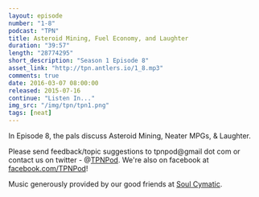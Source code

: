 ```yaml
---
layout: episode
number: "1-8"
podcast: "TPN"
title: Asteroid Mining, Fuel Economy, and Laughter
duration: "39:57"
length: "28774295"
short_description: "Season 1 Episode 8"
asset_link: "http://tpn.antlers.io/1_8.mp3"
comments: true
date: 2016-03-07 08:00:00
released: 2015-07-16
continue: "Listen In..."
img_src: "/img/tpn/tpn1.png"
tags: [neat]
---
```


In Episode 8, the pals discuss Asteroid Mining, Neater MPGs, & Laughter.

Please send feedback/topic suggestions to tpnpod@gmail dot com or contact us on twitter - @[TPNPod](https://twitter.com/tpnpod). We're also on facebook at [facebook.com/TPNPod](facebook.com/TPNPod)!

Music generously provided by our good friends at [Soul Cymatic](https://soundcloud.com/soul-cymatic).